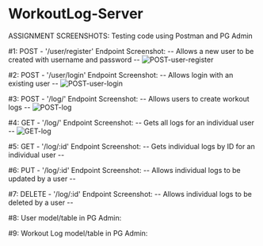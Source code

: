 # WorkoutLog-Server 

ASSIGNMENT SCREENSHOTS: Testing code using Postman and PG Admin 

#1: POST - '/user/register' Endpoint Screenshot:
-- Allows a new user to be created with username and password --
![POST-user-register](https://user-images.githubusercontent.com/78281333/116020010-70ae6980-a613-11eb-9903-553ad58e9adf.png)


#2: POST - '/user/login' Endpoint Screenshot:
-- Allows login with an existing user --
![POST-user-login](https://user-images.githubusercontent.com/78281333/116020146-b703c880-a613-11eb-93fe-79c1549ebd41.png)


#3: POST - '/log/' Endpoint Screenshot:
-- Allows users to create workout logs --
![POST-log](https://user-images.githubusercontent.com/78281333/116020326-0f3aca80-a614-11eb-8faf-bd6db03c2a14.png)


#4: GET - '/log/' Endpoint Screenshot:
-- Gets all logs for an individual user --
![GET-log](https://user-images.githubusercontent.com/78281333/116020504-63de4580-a614-11eb-8255-d03162cdab82.png)


#5: GET - '/log/:id' Endpoint Screenshot:
-- Gets individual logs by ID for an individual user --


#6: PUT - '/log/:id' Endpoint Screenshot:
-- Allows individual logs to be updated by a user -- 


#7: DELETE - '/log/:id' Endpoint Screenshot:
-- Allows individual logs to be deleted by a user -- 


#8: User model/table in PG Admin:


#9: Workout Log model/table in PG Admin: 

